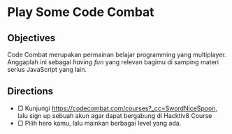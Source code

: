 # Play Some Code Combat

## Objectives

Code Combat merupakan permainan belajar programming yang multiplayer. Anggaplah ini sebagai _having fun_ yang relevan bagimu di samping materi serius JavaScript yang lain.

## Directions

- ▢ Kunjungi <https://codecombat.com/courses?_cc=SwordNiceSpoon>, lalu sign up sebuah akun agar dapat bergabung di Hacktiv8 Course
- ▢ Pilih hero kamu, lalu mainkan berbagai level yang ada.
